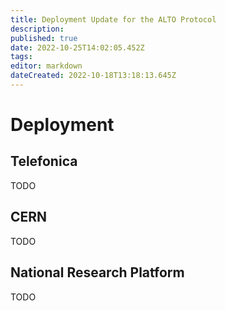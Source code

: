 ```yaml
---
title: Deployment Update for the ALTO Protocol
description: 
published: true
date: 2022-10-25T14:02:05.452Z
tags: 
editor: markdown
dateCreated: 2022-10-18T13:18:13.645Z
---
```


# Deployment


## Telefonica

TODO

## CERN

TODO

## National Research Platform

TODO